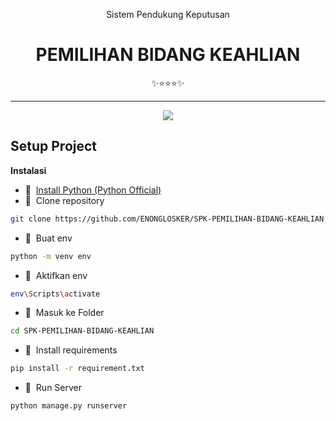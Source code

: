 <div class="" align="center">
    <p>Sistem Pendukung Keputusan</p>
    <h1>PEMILIHAN BIDANG KEAHLIAN</h1>
    <span>✨⭐⭐⭐✨</span>
    <hr>
    <img src="SPK-PENENTUAN-BIDANG/STATIC/img/SPK-PROFILE-MATCHING.png"/>
    <br>
</div>

## Setup Project
<strong>Instalasi</strong>

- 📍&nbsp;&nbsp;[Install Python (Python Official)](https://www.python.org/)
- 📗&nbsp;&nbsp;Clone repository
```bash
git clone https://github.com/ENONGLOSKER/SPK-PEMILIHAN-BIDANG-KEAHLIAN
```
- 📁&nbsp;&nbsp;Buat env
```bash
python -m venv env
```
- 📁&nbsp;&nbsp;Aktifkan env
```bash
env\Scripts\activate
```
- 📁&nbsp;&nbsp;Masuk ke Folder
```bash
cd SPK-PEMILIHAN-BIDANG-KEAHLIAN
```
- 📁&nbsp;&nbsp;Install requirements
```bash
pip install -r requirement.txt
```
- 📁&nbsp;&nbsp;Run Server
```bash
python manage.py runserver
```
<br>
